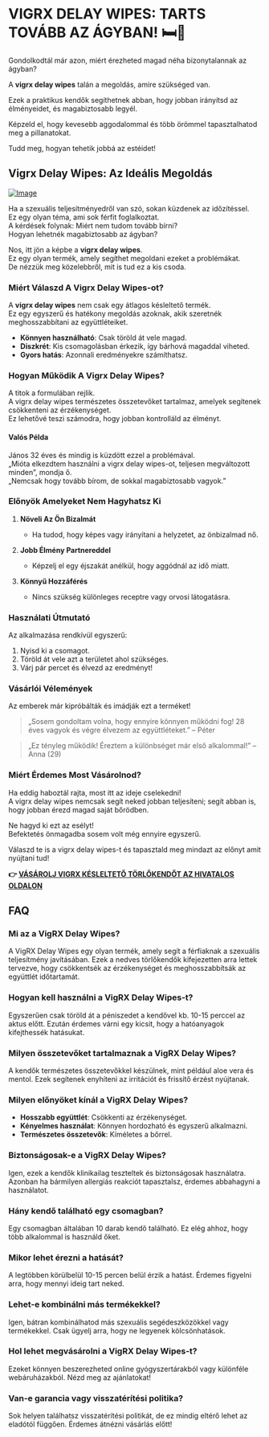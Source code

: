 # VIGRX DELAY WIPES: TARTS TOVÁBB AZ ÁGYBAN! 🛏️💪

Gondolkodtál már azon, miért érezheted magad néha bizonytalannak az ágyban? 

A **vigrx delay wipes** talán a megoldás, amire szükséged van. 

Ezek a praktikus kendők segíthetnek abban, hogy jobban irányítsd az élményeidet, és magabiztosabb legyél. 

Képzeld el, hogy kevesebb aggodalommal és több örömmel tapasztalhatod meg a pillanatokat. 

Tudd meg, hogyan tehetik jobbá az estéidet!

## Vigrx Delay Wipes: Az Ideális Megoldás

[![Image](https://www2.sellhealth.com/136/vigrx_delay_wipes_300x250-v1.png)](https://gchaffi.com/jhE74iKy)

Ha a szexuális teljesítményedről van szó, sokan küzdenek az időzítéssel.  
Ez egy olyan téma, ami sok férfit foglalkoztat.  
A kérdések folynak: Miért nem tudom tovább bírni?  
Hogyan lehetnék magabiztosabb az ágyban?  

Nos, itt jön a képbe a **vigrx delay wipes**.  
Ez egy olyan termék, amely segíthet megoldani ezeket a problémákat.  
De nézzük meg közelebbről, mit is tud ez a kis csoda.

### Miért Válaszd A Vigrx Delay Wipes-ot?

A **vigrx delay wipes** nem csak egy átlagos késleltető termék.  
Ez egy egyszerű és hatékony megoldás azoknak, akik szeretnék meghosszabbítani az együttléteiket.  

- **Könnyen használható**: Csak töröld át vele magad.
- **Diszkrét**: Kis csomagolásban érkezik, így bárhová magaddal viheted.
- **Gyors hatás**: Azonnali eredményekre számíthatsz.

### Hogyan Működik A Vigrx Delay Wipes?

A titok a formulában rejlik.  
A vigrx delay wipes természetes összetevőket tartalmaz, amelyek segítenek csökkenteni az érzékenységet.  
Ez lehetővé teszi számodra, hogy jobban kontrolláld az élményt.

#### Valós Példa

János 32 éves és mindig is küzdött ezzel a problémával.  
„Mióta elkezdtem használni a vigrx delay wipes-ot, teljesen megváltozott minden”, mondja ő.  
„Nemcsak hogy tovább bírom, de sokkal magabiztosabb vagyok.”  

### Előnyök Amelyeket Nem Hagyhatsz Ki

1. **Növeli Az Ön Bizalmát**
   - Ha tudod, hogy képes vagy irányítani a helyzetet, az önbizalmad nő.
   
2. **Jobb Élmény Partnereddel**
   - Képzelj el egy éjszakát anélkül, hogy aggódnál az idő miatt.

3. **Könnyű Hozzáférés**
   - Nincs szükség különleges receptre vagy orvosi látogatásra.

### Használati Útmutató

Az alkalmazása rendkívül egyszerű:

1. Nyisd ki a csomagot.
2. Töröld át vele azt a területet ahol szükséges.
3. Várj pár percet és élvezd az eredményt!

### Vásárlói Vélemények

Az emberek már kipróbálták és imádják ezt a terméket! 

> „Sosem gondoltam volna, hogy ennyire könnyen működni fog! 28 éves vagyok és végre élvezem az együttléteket.” – Péter

> „Ez tényleg működik! Éreztem a különbséget már első alkalommal!” – Anna (29)

### Miért Érdemes Most Vásárolnod?

Ha eddig haboztál rajta, most itt az ideje cselekedni!  
A vigrx delay wipes nemcsak segít neked jobban teljesíteni; segít abban is, hogy jobban érezd magad saját bőrödben.

Ne hagyd ki ezt az esélyt!  
Befektetés önmagadba sosem volt még ennyire egyszerű.

Válaszd te is a vigrx delay wipes-t és tapasztald meg mindazt az előnyt amit nyújtani tud!



**👉 [VÁSÁROLJ VIGRX KÉSLELTETŐ TÖRLŐKENDŐT AZ HIVATALOS OLDALON](https://gchaffi.com/jhE74iKy)**

## FAQ

### Mi az a VigRX Delay Wipes?
A VigRX Delay Wipes egy olyan termék, amely segít a férfiaknak a szexuális teljesítmény javításában. Ezek a nedves törlőkendők kifejezetten arra lettek tervezve, hogy csökkentsék az érzékenységet és meghosszabbítsák az együttlét időtartamát.

### Hogyan kell használni a VigRX Delay Wipes-t?
Egyszerűen csak töröld át a péniszedet a kendővel kb. 10-15 perccel az aktus előtt. Ezután érdemes várni egy kicsit, hogy a hatóanyagok kifejthessék hatásukat.

### Milyen összetevőket tartalmaznak a VigRX Delay Wipes?
A kendők természetes összetevőkkel készülnek, mint például aloe vera és mentol. Ezek segítenek enyhíteni az irritációt és frissítő érzést nyújtanak.

### Milyen előnyöket kínál a VigRX Delay Wipes?
- **Hosszabb együttlét**: Csökkenti az érzékenységet.
- **Kényelmes használat**: Könnyen hordozható és egyszerű alkalmazni.
- **Természetes összetevők**: Kíméletes a bőrrel.

### Biztonságosak-e a VigRX Delay Wipes?
Igen, ezek a kendők klinikailag teszteltek és biztonságosak használatra. Azonban ha bármilyen allergiás reakciót tapasztalsz, érdemes abbahagyni a használatot.

### Hány kendő található egy csomagban?
Egy csomagban általában 10 darab kendő található. Ez elég ahhoz, hogy több alkalommal is használd őket.

### Mikor lehet érezni a hatását?
A legtöbben körülbelül 10-15 percen belül érzik a hatást. Érdemes figyelni arra, hogy mennyi ideig tart neked.

### Lehet-e kombinálni más termékekkel?
Igen, bátran kombinálhatod más szexuális segédeszközökkel vagy termékekkel. Csak ügyelj arra, hogy ne legyenek kölcsönhatások.

### Hol lehet megvásárolni a VigRX Delay Wipes-t?
Ezeket könnyen beszerezheted online gyógyszertárakból vagy különféle webáruházakból. Nézd meg az ajánlatokat!

### Van-e garancia vagy visszatérítési politika?
Sok helyen találhatsz visszatérítési politikát, de ez mindig eltérő lehet az eladótól függően. Érdemes átnézni vásárlás előtt!